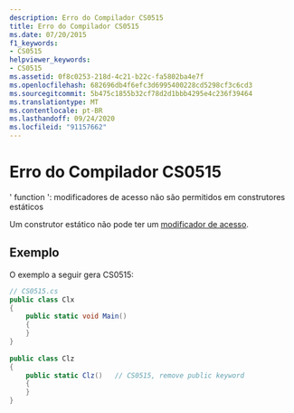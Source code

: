 ```yaml
---
description: Erro do Compilador CS0515
title: Erro do Compilador CS0515
ms.date: 07/20/2015
f1_keywords:
- CS0515
helpviewer_keywords:
- CS0515
ms.assetid: 0f8c0253-218d-4c21-b22c-fa5802ba4e7f
ms.openlocfilehash: 682696db4f6efc3d6995400228cd5298cf3c6cd3
ms.sourcegitcommit: 5b475c1855b32cf78d2d1bbb4295e4c236f39464
ms.translationtype: MT
ms.contentlocale: pt-BR
ms.lasthandoff: 09/24/2020
ms.locfileid: "91157662"
---
```

# <a name="compiler-error-cs0515"></a>Erro do Compilador CS0515

' function ': modificadores de acesso não são permitidos em construtores estáticos  
  
 Um construtor estático não pode ter um [modificador de acesso](../language-reference/keywords/index.md).  
  
## <a name="example"></a>Exemplo  

 O exemplo a seguir gera CS0515:  
  
```csharp  
// CS0515.cs  
public class Clx  
{  
    public static void Main()  
    {  
    }  
}  
  
public class Clz  
{  
    public static Clz()   // CS0515, remove public keyword  
    {  
    }  
}  
```
